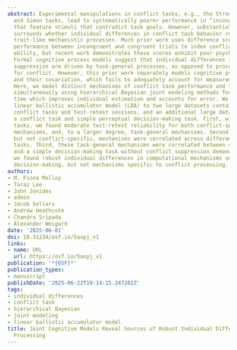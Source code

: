 ```yaml
---
abstract: Experimental manipulations in conflict tasks, e.g., the Stroop, Flanker,
  and Simon tasks, lead to systematically poorer performance in “incongruent” conditions
  that feature stimuli that contradict task goals. However, substantial recent debate
  surrounds whether individual differences in conflict task behavior reflect reliable,
  trait-like mechanistic processes. Much prior work uses difference scores, contrasting
  performance between incongruent and congruent trials to index conflict suppression
  ability, but recent work demonstrates these scores exhibit poor psychometric properties.
  Formal cognitive process models suggest that individual differences in conflict
  suppression are driven by task-general processes, as opposed to processes specialized
  for conflict. However, this prior work separately models cognitive process parameters
  and their covariation, which fails to adequately account for measurement error.
  Here, we model distinct mechanisms of conflict task performance and their covariance
  simultaneously using hierarchical Bayesian joint modeling methods for the first
  time which improves individual estimation and accounts for error. We fit the conflict
  linear ballistic accumulator model (LBA) to two large datasets containing multiple
  conflict tasks and test-retest sessions, and an additional large dataset containing
  a conflict task and simple perceptual decision-making task. First, within conflict
  tasks, we found moderate test-retest reliability for both conflict-specific processing
  mechanisms, and, to a larger degree, task-general mechanisms. Second, task-general,
  but not conflict-specific, mechanisms were correlated across different conflict
  tasks. Third, these task-general mechanisms were correlated between conflict tasks
  and a simple decision-making task without conflict suppression demands. Overall,
  we found robust individual differences in computational mechanisms underlying general
  decision-making, but not mechanisms specific to conflict processing.
authors:
- M. Fiona Molloy
- Taraz Lee
- John Jonides
- admin
- Jacob Sellers
- Andrew Heathcote
- Chandra Sripada
- Alexander Weigard
date: '2025-06-01'
doi: 10.31234/osf.io/5axpj_v1
links:
- name: URL
  url: https://osf.io/5axpj_v1
publication: '*{OSF}*'
publication_types:
- manuscript
publishDate: '2025-06-22T19:14:15.247202Z'
tags:
- individual differences
- conflict task
- hierarchical Bayesian
- joint modeling
- linear ballistic accumulator model
title: Joint Cognitive Models Reveal Sources of Robust Individual Differences in Conflict
  Processing
---
```

